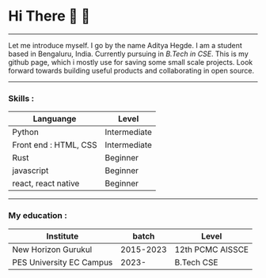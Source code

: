
# Hi There 👋 🦀

---

Let me introduce myself. I go by the name Aditya Hegde. I am a student based in Bengaluru, India. Currently pursuing in _B.Tech in CSE_. This is my github page, which i mostly use for saving some small scale projects. Look forward towards building useful products and collaborating in open source. 

---
### Skills :
|Languange|Level|
|---|---|
|Python|Intermediate|
|Front end : HTML, CSS|Intermediate|
|Rust|Beginner|
|javascript|Beginner|
|react, react native|Beginner|

---

### My education :
|  Institute|  batch|Level|
|--|--|--|
| New Horizon Gurukul | 2015-2023 |12th PCMC AISSCE|
| PES University EC Campus | 2023- |B.Tech CSE|
